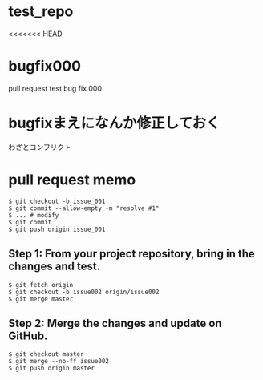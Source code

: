 # test_repo
<<<<<<< HEAD

# bugfix000
pull request test
bug fix 000

# bugfixまえになんか修正しておく
わざとコンフリクト


# pull request memo
```
$ git checkout -b issue_001
$ git commit --allow-empty -m "resolve #1"
$ ... # modify
$ git commit
$ git push origin issue_001
```

## Step 1: From your project repository, bring in the changes and test.

```
$ git fetch origin
$ git checkout -b issue002 origin/issue002
$ git merge master
```

## Step 2: Merge the changes and update on GitHub.

```
$ git checkout master
$ git merge --no-ff issue002
$ git push origin master
```
